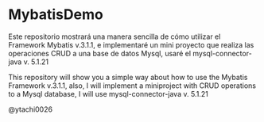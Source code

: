 MybatisDemo
===========

Este repositorio mostrará una manera sencilla de cómo utilizar el Framework Mybatis v.3.1.1, e implementaré un mini proyecto que realiza las operaciones CRUD a una base de datos Mysql, usaré el mysql-connector-java v. 5.1.21

This repository will show you a simple way about how to use the Mybatis Framework v.3.1.1, also, I will implement a miniproject with CRUD operations to a Mysql database, I will use mysql-connector-java v. 5.1.21

@ytachi0026
